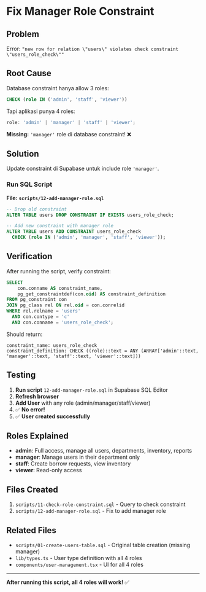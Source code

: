 # Fix Manager Role Constraint

## Problem

Error: `"new row for relation \"users\" violates check constraint \"users_role_check\""`

## Root Cause

Database constraint hanya allow 3 roles:

```sql
CHECK (role IN ('admin', 'staff', 'viewer'))
```

Tapi aplikasi punya 4 roles:

```typescript
role: 'admin' | 'manager' | 'staff' | 'viewer';
```

**Missing:** `'manager'` role di database constraint! ❌

## Solution

Update constraint di Supabase untuk include role `'manager'`.

### Run SQL Script

**File: `scripts/12-add-manager-role.sql`**

```sql
-- Drop old constraint
ALTER TABLE users DROP CONSTRAINT IF EXISTS users_role_check;

-- Add new constraint with manager role
ALTER TABLE users ADD CONSTRAINT users_role_check
  CHECK (role IN ('admin', 'manager', 'staff', 'viewer'));
```

## Verification

After running the script, verify constraint:

```sql
SELECT
    con.conname AS constraint_name,
    pg_get_constraintdef(con.oid) AS constraint_definition
FROM pg_constraint con
JOIN pg_class rel ON rel.oid = con.conrelid
WHERE rel.relname = 'users'
  AND con.contype = 'c'
  AND con.conname = 'users_role_check';
```

Should return:

```
constraint_name: users_role_check
constraint_definition: CHECK ((role)::text = ANY (ARRAY['admin'::text, 'manager'::text, 'staff'::text, 'viewer'::text]))
```

## Testing

1. **Run script** `12-add-manager-role.sql` in Supabase SQL Editor
2. **Refresh browser**
3. **Add User** with any role (admin/manager/staff/viewer)
4. ✅ **No error!**
5. ✅ **User created successfully**

## Roles Explained

-   **admin**: Full access, manage all users, departments, inventory, reports
-   **manager**: Manage users in their department only
-   **staff**: Create borrow requests, view inventory
-   **viewer**: Read-only access

## Files Created

1. `scripts/11-check-role-constraint.sql` - Query to check constraint
2. `scripts/12-add-manager-role.sql` - Fix to add manager role

## Related Files

-   `scripts/01-create-users-table.sql` - Original table creation (missing manager)
-   `lib/types.ts` - User type definition with all 4 roles
-   `components/user-management.tsx` - UI for all 4 roles

---

**After running this script, all 4 roles will work!** ✅
